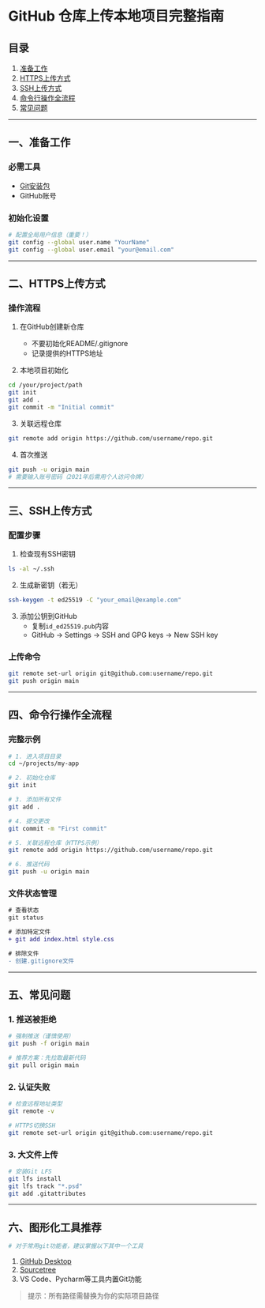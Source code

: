 
# GitHub 仓库上传本地项目完整指南

## 目录
1. [准备工作](#一、准备工作)
2. [HTTPS上传方式](#二、HTTPS上传方式)
3. [SSH上传方式](#三、ssh上传方式)
4. [命令行操作全流程](#四、命令行操作全流程)
5. [常见问题](#五、常见问题)

---

## 一、准备工作
### 必需工具
- [Git安装包](https://git-scm.com/downloads)
- GitHub账号

### 初始化设置
```bash
# 配置全局用户信息（重要！）
git config --global user.name "YourName"
git config --global user.email "your@email.com"
```

---

## 二、HTTPS上传方式
### 操作流程
1. 在GitHub创建新仓库
   - 不要初始化README/.gitignore
   - 记录提供的HTTPS地址

2. 本地项目初始化
```bash
cd /your/project/path
git init
git add .
git commit -m "Initial commit"
```

3. 关联远程仓库
```bash
git remote add origin https://github.com/username/repo.git
```

4. 首次推送
```bash
git push -u origin main
# 需要输入账号密码（2021年后需用个人访问令牌）
```

---

## 三、SSH上传方式
### 配置步骤
1. 检查现有SSH密钥
```bash
ls -al ~/.ssh
```

2. 生成新密钥（若无）
```bash
ssh-keygen -t ed25519 -C "your_email@example.com"
```

3. 添加公钥到GitHub
   - 复制`id_ed25519.pub`内容
   - GitHub → Settings → SSH and GPG keys → New SSH key

### 上传命令
```bash
git remote set-url origin git@github.com:username/repo.git
git push origin main
```

---

## 四、命令行操作全流程
### 完整示例
```bash
# 1. 进入项目目录
cd ~/projects/my-app

# 2. 初始化仓库
git init

# 3. 添加所有文件
git add .

# 4. 提交更改
git commit -m "First commit"

# 5. 关联远程仓库（HTTPS示例）
git remote add origin https://github.com/username/repo.git

# 6. 推送代码
git push -u origin main
```

### 文件状态管理
```diff
# 查看状态
git status

# 添加特定文件
+ git add index.html style.css

# 排除文件
- 创建.gitignore文件
```

---

## 五、常见问题
### 1. 推送被拒绝
```bash
# 强制推送（谨慎使用）
git push -f origin main

# 推荐方案：先拉取最新代码
git pull origin main
```

### 2. 认证失败
```bash
# 检查远程地址类型
git remote -v

# HTTPS切换SSH
git remote set-url origin git@github.com:username/repo.git
```

### 3. 大文件上传
```bash
# 安装Git LFS
git lfs install
git lfs track "*.psd"
git add .gitattributes
```

---

## 六、图形化工具推荐
```bash
# 对于常用git功能者，建议掌握以下其中一个工具
```
1. [GitHub Desktop](https://desktop.github.com)
2. [Sourcetree](https://www.sourcetreeapp.com)
3. VS Code、Pycharm等工具内置Git功能

> 提示：所有路径需替换为你的实际项目路径